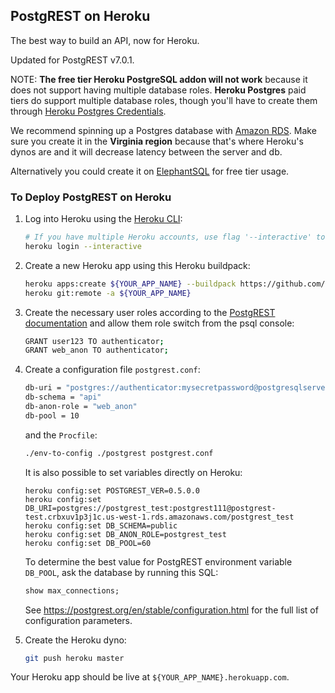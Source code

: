 ## PostgREST on Heroku

The best way to build an API, now for Heroku.

Updated for PostgREST v7.0.1.

NOTE: **The free tier Heroku PostgreSQL addon will not work** because it does
not support having multiple database roles. **Heroku Postgres** paid tiers do
support multiple database roles, though you'll have to create them through
[Heroku Postgres
Credentials](https://devcenter.heroku.com/articles/heroku-postgresql-credentials).

We recommend spinning up a Postgres database with [Amazon
RDS](https://aws.amazon.com/rds/). Make sure you create it in
the **Virginia region** because that's where Heroku's dynos are
and it will decrease latency between the server and db.

Alternatively you could create it on [ElephantSQL](https://www.elephantsql.com/) for free tier usage.

### To Deploy PostgREST on Heroku

1.  Log into Heroku using the [Heroku
    CLI](https://devcenter.heroku.com/articles/heroku-cli):

    ```bash
    # If you have multiple Heroku accounts, use flag '--interactive' to switch between them
    heroku login --interactive
    ```

2.  Create a new Heroku app using this Heroku buildpack:

    ```bash
    heroku apps:create ${YOUR_APP_NAME} --buildpack https://github.com/PostgREST/postgrest-heroku
    heroku git:remote -a ${YOUR_APP_NAME}
    ```

3.  Create the necessary user roles according to the 
    [PostgREST documentation](https://postgrest.org/en/stable/auth.html) and 
    allow them role switch from the psql console:

    ```bash
    GRANT user123 TO authenticator;
    GRANT web_anon TO authenticator;
    ```

4.  Create a configuration file `postgrest.conf`:

    ```bash
    db-uri = "postgres://authenticator:mysecretpassword@postgresqlserver.com:5432/postgres"
    db-schema = "api"
    db-anon-role = "web_anon"
    db-pool = 10
    ```

    and the `Procfile`:

    ```bash
    ./env-to-config ./postgrest postgrest.conf
    ```

    It is also possible to set variables directly on Heroku:
    ```
    heroku config:set POSTGREST_VER=0.5.0.0
    heroku config:set DB_URI=postgres://postgrest_test:postgrest111@postgrest-test.crbxuv1p3j1c.us-west-1.rds.amazonaws.com/postgrest_test
    heroku config:set DB_SCHEMA=public
    heroku config:set DB_ANON_ROLE=postgrest_test
    heroku config:set DB_POOL=60
    ```

    To determine the best value for PostgREST environment variable `DB_POOL`,
    ask the database by running this SQL:

    ```sql
    show max_connections;
    ```

    See https://postgrest.org/en/stable/configuration.html for the full list of configuration parameters.

5.  Create the Heroku dyno:

    ```bash
    git push heroku master
    ```

Your Heroku app should be live at `${YOUR_APP_NAME}.herokuapp.com`.
